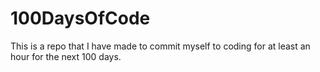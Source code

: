 # 100DaysOfCode

This is a repo that I have made to commit myself to coding for at least an hour for the next 100 days.
